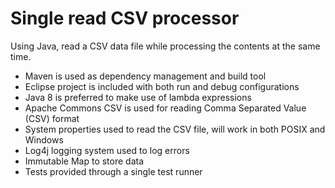 # Single read CSV processor
Using Java, read a CSV data file while processing the contents at the same time.


* Maven is used as dependency management and build tool
* Eclipse project is included with both run and debug configurations
* Java 8 is preferred to make use of lambda expressions
* Apache Commons CSV is used for reading Comma Separated Value (CSV) format
* System properties used to read the CSV file, will work in both POSIX and Windows
* Log4j logging system used to log errors
* Immutable Map to store data
* Tests provided through a single test runner
